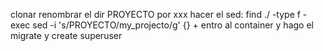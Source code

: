 clonar
renombrar el dir PROYECTO por xxx
hacer el sed: find ./ -type f -exec sed -i 's/PROYECTO/my_projecto/g' {} +
entro al container y hago el migrate y create superuser
